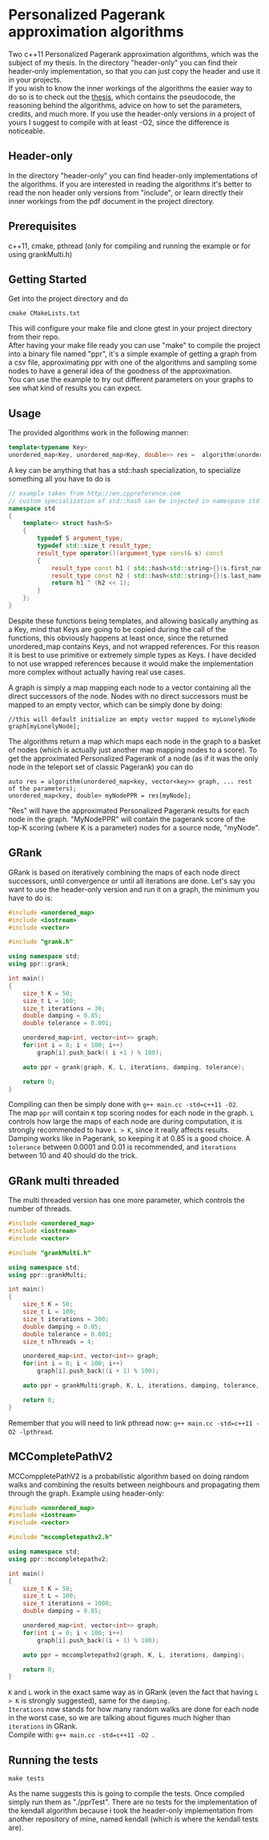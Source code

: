 # Personalized Pagerank approximation algorithms

Two c++11 Personalized Pagerank approximation algorithms, which was the subject of my thesis.
In the directory "header-only" you can find their header-only implementation, so that you can just
copy the header and use it in your projects.  
If you wish to know the inner workings of the algorithms the easier way to do so is to check out
the [thesis](gobbi_jacopo_informatica_2017.pdf), which contains the pseudocode, the reasoning behind
the algorithms, advice on how to set the parameters, credits, and much more.
If you use the header-only versions in a project of yours I suggest to compile with at least -O2, since
the difference is noticeable.

## Header-only
In the directory "header-only" you can find header-only implementations of the algorithms.
If you are interested in reading the algorithms it's better to read the non header only versions from "include", or learn directly their inner workings from the pdf document in the project directory.

## Prerequisites

c++11, cmake, pthread (only for compiling and running the example or for using grankMulti.h)

## Getting Started

Get into the project directory and do
```
cmake CMakeLists.txt
```

This will configure your make file and clone gtest in your project directory from their repo.  
After having your make file ready you can use "make" to compile the project into a binary
file named "ppr", it's a simple example of getting a graph from a csv file, approximating ppr
with one of the algorithms and sampling some nodes to have a general idea of the goodness of the approximation.  
You can use the example to try out different parameters on your graphs to see
what kind of results you can expect.

## Usage

The provided algorithms work in the following manner:
```c++
template<typename Key>
unordered_map<Key, unordered_map<Key, double>> res =  algorithm(unordered_map<key, vector<key>> graph, ... rest of the parameters);
```
A key can be anything that has a std::hash specialization, to specialize something all you
have to do is
```c++
// example taken from http://en.cppreference.com
// custom specialization of std::hash can be injected in namespace std
namespace std
{
    template<> struct hash<S>
    {
        typedef S argument_type;
        typedef std::size_t result_type;
        result_type operator()(argument_type const& s) const
        {
            result_type const h1 ( std::hash<std::string>{}(s.first_name) );
            result_type const h2 ( std::hash<std::string>{}(s.last_name) );
            return h1 ^ (h2 << 1);
        }
    };
}
```
Despite these functions being templates, and allowing basically anything as a Key, mind that Keys are going to be
copied during the call of the functions, this obviously happens at least once, since the returned unordered_map
contains Keys, and not wrapped references.
For this reason it is best to use primitive or extremely simple types as Keys.
I have decided to not use wrapped references because it would make the implementation more complex without
actually having real use cases.

A graph is simply a map mapping each node to a vector containing all the direct successors
of the node. Nodes with no direct successors must be mapped to an empty vector, which can
be simply done by doing:
```
//this will default initialize an empty vector mapped to myLonelyNode
graph[myLonelyNode];
```

The algorithms return a map which maps each node in the graph to a basket
of nodes (which is actually just another map mapping nodes to a score).
To get the approximated Personalized Pagerank of a node (as if it was the only node in the
teleport set of classic Pagerank) you can do
```
auto res = algorithm(unordered_map<key, vector<key>> graph, ... rest of the parameters);
unordered_map<key, double> myNodePPR = res[myNode];
```
"Res" will have the approximated Personalized Pagerank results for each node in the graph.
"MyNodePPR" will contain the pagerank score of the top-K scoring (where K is a parameter) nodes for
a source node, "myNode".

## GRank
GRank is based on iteratively combining the maps of each node direct successors, until convergence or
until all iterations are done.
Let's say you want to use the header-only version and run it on a graph, the minimum you have to do is:

```c++
#include <unordered_map>
#include <iostream>
#include <vector>

#include "grank.h"

using namespace std;
using ppr::grank;

int main()
{
	size_t K = 50;
	size_t L = 100;
	size_t iterations = 30;
	double damping = 0.85;
	double tolerance = 0.001;

	unordered_map<int, vector<int>> graph;
	for(int i = 0; i < 100; i++)
		graph[i].push_back(( i +1 ) % 100);

	auto ppr = grank(graph, K, L, iterations, damping, tolerance);

	return 0;
}

```
Compiling can then be simply done with `g++ main.cc -std=c++11 -O2`.  
The map `ppr` will contain `K` top scoring nodes for each node in the graph. `L` controls how large the maps
of each node are during computation, it is strongly recommended to have `L > K`, since it really affects results.  
Damping works like in Pagerank, so keeping it at 0.85 is a good choice.
A `tolerance` between 0.0001 and 0.01 is recommended, and `iterations` between 10 and 40 should do the trick.  

## GRank multi threaded
The multi threaded version has one more parameter, which controls the number of threads.
```c++
#include <unordered_map>
#include <iostream>
#include <vector>

#include "grankMulti.h"

using namespace std;
using ppr::grankMulti;

int main()
{
	size_t K = 50;
	size_t L = 100;
	size_t iterations = 300;
	double damping = 0.85;
	double tolerance = 0.001;
	size_t nThreads = 4;

	unordered_map<int, vector<int>> graph;
	for(int i = 0; i < 100; i++)
		graph[i].push_back((i + 1) % 100);

	auto ppr = grankMulti(graph, K, L, iterations, damping, tolerance, nThreads);

	return 0;
}
```
Remember that you will need to link pthread now: `g++ main.cc -std=c++11 -O2 -lpthread`.

## MCCompletePathV2
MCComppletePathV2 is a probabilistic algorithm based on doing random walks and
combining the results between neighbours and propagating them through the graph.
Example using header-only:
```c++
#include <unordered_map>
#include <iostream>
#include <vector>

#include "mccompletepathv2.h"

using namespace std;
using ppr::mccompletepathv2;

int main()
{
    size_t K = 50;
    size_t L = 100;
    size_t iterations = 1000;
    double damping = 0.85;

    unordered_map<int, vector<int>> graph;
    for(int i = 0; i < 100; i++)
        graph[i].push_back((i + 1) % 100);

    auto ppr = mccompletepathv2(graph, K, L, iterations, damping);

    return 0;
}
```
`K` and `L` work in the exact same way as in GRank (even the fact that having `L > K` is strongly
  suggested), same for the `damping.`  
`Iterations` now stands for how many random walks are done for each node in the worst case,
so we are talking about figures much higher than `iterations` in GRank.  
Compile with: `g++ main.cc -std=c++11 -O2 `.
## Running the tests

```
make tests
```
As the name suggests this is going to compile the tests. Once compiled
simply run them as "./pprTest".
There are no tests for the implementation of the kendall algorithm because i took the header-only
implementation from another repository of mine, named kendall (which is where the kendall tests are).
